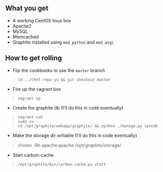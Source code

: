 ## What you get
- A working CentOS linux box
- Apache2
- MySQL
- Memcached
- Graphite installed using `mod_python` and `mod_wsgi`

## How to get rolling
- Flip the cookbooks to use the `master` branch
> `cd ../chef-repo-yu && git checkout master` 

- Fire up the vagrant box
> `vagrant up`  

- Create the graphite db (I'll do this in code eventually)
> `vagrant ssh`  
> `sudo su -`  
> `cd /opt/graphite/webapp/graphite/ && python ./manage.py syncdb`  

- Make the storage dir writable (I'll do this in code eventually)
> chown -Rh apache:apache /opt/graphite/storage/ 

- Start carbon-cache
> `/opt/graphite/bin/carbon-cache.py start`  